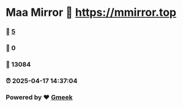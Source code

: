 # Maa Mirror :link: https://mmirror.top 
### :page_facing_up: [5](https://mmirror.top/tag.html) 
### :speech_balloon: 0 
### :hibiscus: 13084 
### :alarm_clock: 2025-04-17 14:37:04 
### Powered by :heart: [Gmeek](https://github.com/Meekdai/Gmeek)
